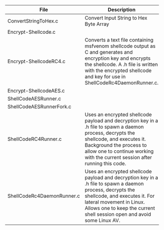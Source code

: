| File                       | Description                                                                                                                                                                                                                                       | Status   |
| -------------------------- | ------------------------------------------------------------------------------------------------------------------------------------------------------------------------------------------------------------------------------------------------- | -------- |
| ConvertStringToHex.c       | Convert Input String to Hex Byte Array                                                                                                                                                                                                            | working  |
| Encrypt-Shellcode.c        |                                                                                                                                                                                                                                                   |          |
| Encrypt-ShellcodeRC4.c     | Converts a text file containing msfvenom shellcode output as C and generates and encryption key and encrypts the shellcode. A .h file is written with the encrypted shellcode and key for use in ShellCodeRc4DaemonRunner.c.                      | working  |
| Encrypt-ShellcodeAES.c     |                                                                                                                                                                                                                                                   | untested |
| ShellCodeAESRunner.c       |                                                                                                                                                                                                                                                   | untested |
| ShellCodeAESRunnerFork.c   |                                                                                                                                                                                                                                                   | untested |
| ShellCodeRC4Runner.c       | Uses an encrypted shellcode payload and decryption key in a .h file to spawn a daemon process, decrypts the shellcode, and executes it. Background the process to allow one to continue working with the current session after running this code. | working  |
| ShellCodeRc4DaemonRunner.c | Uses an encrypted shellcode payload and decryption key in a .h file to spawn a daemon process, decrypts the shellcode, and executes it. For lateral movement in Linux. Allows one to keep the current shell session open and avoid some Linux AV. | working  |